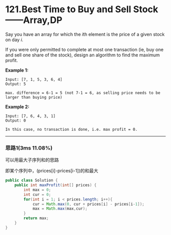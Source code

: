 # 121.Best Time to Buy and Sell Stock——Array,DP

Say you have an array for which the *i*th element is the price of a given stock on day *i*.

If you were only permitted to complete at most one transaction (ie, buy one and sell one share of the stock), design an algorithm to find the maximum profit.

**Example 1:**

```
Input: [7, 1, 5, 3, 6, 4]
Output: 5

max. difference = 6-1 = 5 (not 7-1 = 6, as selling price needs to be larger than buying price)

```

**Example 2:**

```
Input: [7, 6, 4, 3, 1]
Output: 0

In this case, no transaction is done, i.e. max profit = 0.
```

---

### 思路1(3ms 11.08%)

可以用最大子序列和的思路

即某个序列中，(prices[i]-prices[i-1])的和最大

```java
public class Solution {
    public int maxProfit(int[] prices) {
        int max = 0;
        int cur = 0;
        for(int i = 1; i < prices.length; i++){
            cur = Math.max(0, cur + prices[i] - prices[i-1]);
            max = Math.max(max,cur);
        }
        return max;
    }
}
```

